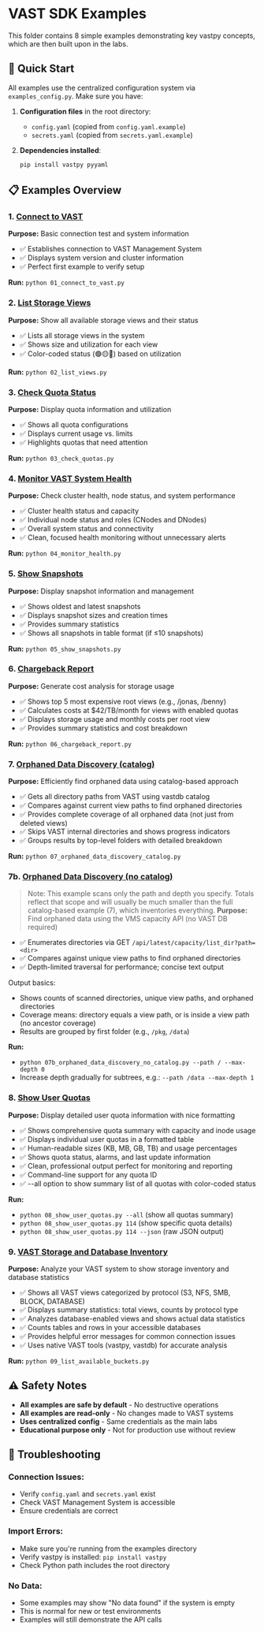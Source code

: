 # VAST SDK Examples

This folder contains 8 simple examples demonstrating key vastpy concepts, which are then built upon in the labs.

## 🚀 Quick Start

All examples use the centralized configuration system via `examples_config.py`. Make sure you have:

1. **Configuration files** in the root directory:
   - `config.yaml` (copied from `config.yaml.example`)
   - `secrets.yaml` (copied from `secrets.yaml.example`)

2. **Dependencies installed**:
   ```bash
   pip install vastpy pyyaml
   ```

## 📋 Examples Overview

### 1. [Connect to VAST](01_connect_to_vast.py)
**Purpose:** Basic connection test and system information
- ✅ Establishes connection to VAST Management System
- ✅ Displays system version and cluster information
- ✅ Perfect first example to verify setup

**Run:** `python 01_connect_to_vast.py`

### 2. [List Storage Views](02_list_views.py)
**Purpose:** Show all available storage views and their status
- ✅ Lists all storage views in the system
- ✅ Shows size and utilization for each view
- ✅ Color-coded status (🟢🟡🔴) based on utilization

**Run:** `python 02_list_views.py`

### 3. [Check Quota Status](03_check_quotas.py)
**Purpose:** Display quota information and utilization
- ✅ Shows all quota configurations
- ✅ Displays current usage vs. limits
- ✅ Highlights quotas that need attention

**Run:** `python 03_check_quotas.py`

### 4. [Monitor VAST System Health](04_monitor_health.py)
**Purpose:** Check cluster health, node status, and system performance
- ✅ Cluster health status and capacity
- ✅ Individual node status and roles (CNodes and DNodes)
- ✅ Overall system status and connectivity
- ✅ Clean, focused health monitoring without unnecessary alerts

**Run:** `python 04_monitor_health.py`

### 5. [Show Snapshots](05_show_snapshots.py)
**Purpose:** Display snapshot information and management
- ✅ Shows oldest and latest snapshots
- ✅ Displays snapshot sizes and creation times
- ✅ Provides summary statistics
- ✅ Shows all snapshots in table format (if ≤10 snapshots)

**Run:** `python 05_show_snapshots.py`

### 6. [Chargeback Report](06_chargeback_report.py)
**Purpose:** Generate cost analysis for storage usage
- ✅ Shows top 5 most expensive root views (e.g., /jonas, /benny)
- ✅ Calculates costs at $42/TB/month for views with enabled quotas
- ✅ Displays storage usage and monthly costs per root view
- ✅ Provides summary statistics and cost breakdown

**Run:** `python 06_chargeback_report.py`

### 7. [Orphaned Data Discovery (catalog)](07_orphaned_data_discovery_catalog.py)
**Purpose:** Efficiently find orphaned data using catalog-based approach
- ✅ Gets all directory paths from VAST using vastdb catalog
- ✅ Compares against current view paths to find orphaned directories
- ✅ Provides complete coverage of all orphaned data (not just from deleted views)
- ✅ Skips VAST internal directories and shows progress indicators
- ✅ Groups results by top-level folders with detailed breakdown

**Run:** `python 07_orphaned_data_discovery_catalog.py`

### 7b. [Orphaned Data Discovery (no catalog)](07b_orphaned_data_discovery_no_catalog.py)
> Note: This example scans only the path and depth you specify. Totals reflect that scope and will usually be much smaller than the full catalog-based example (7), which inventories everything.
**Purpose:** Find orphaned data using the VMS capacity API (no VAST DB required)
- ✅ Enumerates directories via GET `/api/latest/capacity/list_dir?path=<dir>`
- ✅ Compares against unique view paths to find orphaned directories
- ✅ Depth-limited traversal for performance; concise text output

Output basics:
- Shows counts of scanned directories, unique view paths, and orphaned directories
- Coverage means: directory equals a view path, or is inside a view path (no ancestor coverage)
- Results are grouped by first folder (e.g., `/pkg`, `/data`)

**Run:**
- `python 07b_orphaned_data_discovery_no_catalog.py --path / --max-depth 0`
- Increase depth gradually for subtrees, e.g.: `--path /data --max-depth 1`


### 8. [Show User Quotas](08_show_user_quotas.py)
**Purpose:** Display detailed user quota information with nice formatting
- ✅ Shows comprehensive quota summary with capacity and inode usage
- ✅ Displays individual user quotas in a formatted table
- ✅ Human-readable sizes (KB, MB, GB, TB) and usage percentages
- ✅ Shows quota status, alarms, and last update information
- ✅ Clean, professional output perfect for monitoring and reporting
- ✅ Command-line support for any quota ID
- ✅ --all option to show summary list of all quotas with color-coded status

**Run:** 
- `python 08_show_user_quotas.py --all` (show all quotas summary)
- `python 08_show_user_quotas.py 114` (show specific quota details)
- `python 08_show_user_quotas.py 114 --json` (raw JSON output)

### 9. [VAST Storage and Database Inventory](09_list_available_buckets.py)
**Purpose:** Analyze your VAST system to show storage inventory and database statistics
- ✅ Shows all VAST views categorized by protocol (S3, NFS, SMB, BLOCK, DATABASE)
- ✅ Displays summary statistics: total views, counts by protocol type
- ✅ Analyzes database-enabled views and shows actual data statistics
- ✅ Counts tables and rows in your accessible databases
- ✅ Provides helpful error messages for common connection issues
- ✅ Uses native VAST tools (vastpy, vastdb) for accurate analysis

**Run:** `python 09_list_available_buckets.py`

## ⚠️ Safety Notes

- **All examples are safe by default** - No destructive operations
- **All examples are read-only** - No changes made to VAST systems
- **Uses centralized config** - Same credentials as the main labs
- **Educational purpose only** - Not for production use without review

## 🔧 Troubleshooting

### **Connection Issues:**
- Verify `config.yaml` and `secrets.yaml` exist
- Check VAST Management System is accessible
- Ensure credentials are correct

### **Import Errors:**
- Make sure you're running from the examples directory
- Verify vastpy is installed: `pip install vastpy`
- Check Python path includes the root directory

### **No Data:**
- Some examples may show "No data found" if the system is empty
- This is normal for new or test environments
- Examples will still demonstrate the API calls
